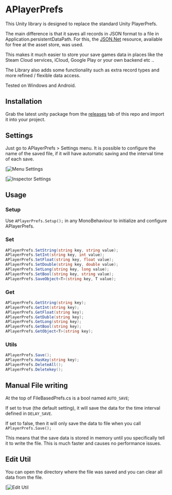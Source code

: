 # APlayerPrefs

This Unity library is designed to replace the standard Unity PlayerPrefs.

The main difference is that it saves all records in JSON format to a file in Application.persistentDataPath. For this, the [JSON.Net](https://assetstore.unity.com/packages/tools/input-management/json-net-for-unity-11347 "JSON.Net") resource, available for free at the asset store, was used.

This makes it much easier to store your save games data in places like the Steam Cloud services, iCloud, Google Play or your own backend etc ..

The Library also adds some functionality such as extra record types and more refined / flexible data access.

Tested on Windows and Android.


## Installation
Grab the latest unity package from the [releases](https://github.com/dands-salaun/APlayerPrefs/releases "releases") tab of this repo and import it into your project.


## Settings

Just go to APlayerPrefs > Settings menu. It is possible to configure the name of the saved file, if it will have automatic saving and the interval time of each save.

[![Menu Settings](https://github.com/dands-salaun/APlayerPrefs/blob/master/APlayerPrefs/Assets/APlayerPrefs/Documentation/Settings.png "Menu Settings")

[![Inspector Settings](https://github.com/dands-salaun/APlayerPrefs/blob/master/APlayerPrefs/Assets/APlayerPrefs/Documentation/Settings%20Inspector.JPG "Inspector Settings")

## Usage

### Setup
Use `APlayerPrefs.Setup();` in any MonoBehaviour to initialize and configure APlayerPrefs.


### Set

```csharp
APlayerPrefs.SetString(string key, string value);
APlayerPrefs.SetInt(string key, int value);
APlayerPrefs.SetFloat(string key, float value);
APlayerPrefs.SetDouble(string key, double value);
APlayerPrefs.SetLong(string key, long value);
APlayerPrefs.SetBool(string key, string value);
APlayerPrefs.SaveObject<T>(string key, T value);
```
### Get
```csharp
APlayerPrefs.GetString(string key);
APlayerPrefs.GetInt(string key);
APlayerPrefs.GetFloat(string key);
APlayerPrefs.GetDuble(string key);
APlayerPrefs.GetLong(string key);
APlayerPrefs.GetBool(string key);
APlayerPrefs.GetObject<T>(string key);

```

### Utils

```csharp
APlayerPrefs.Save();
APlayerPrefs.HasKey(string key);
APlayerPrefs.DeleteAll();
APlayerPrefs.Deletekey();

```



## Manual File writing
At the top of FileBasedPrefs.cs is a bool named `AUTO_SAVE`;

If set to true (the default setting), it will save the data for the time interval defined in `DELAY_SAVE`.

If set to false, then it will only save the data to file when you call `APlayerPrefs.Save();`

This means that the save data is stored in memory until you specifically tell it to write the file. This is much faster and causes no performance issues.

## Edit Util

You can open the directory where the file was saved and you can clear all data from the file.

[![Edit Util](https://github.com/dands-salaun/APlayerPrefs/blob/master/APlayerPrefs/Assets/APlayerPrefs/Documentation/Menu%20Edit.png "Edit Util")
